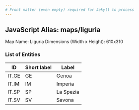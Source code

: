 ```yaml
---
# Front matter (even empty) required for Jekyll to process
---
```


## JavaScript Alias: maps/liguria

Map Name: Liguria
Dimensions (Width x Height): 610x310





### List of Entities

ID | Short label | Label
---|---|---|
IT.GE|GE|Genoa
IT.IM|IM|Imperia
IT.SP|SP|La Spezia
IT.SV|SV|Savona

